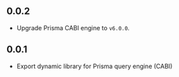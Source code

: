 ## 0.0.2

* Upgrade Prisma CABI engine to `v6.0.0`.

## 0.0.1

* Export dynamic library for Prisma query engine (CABI)
